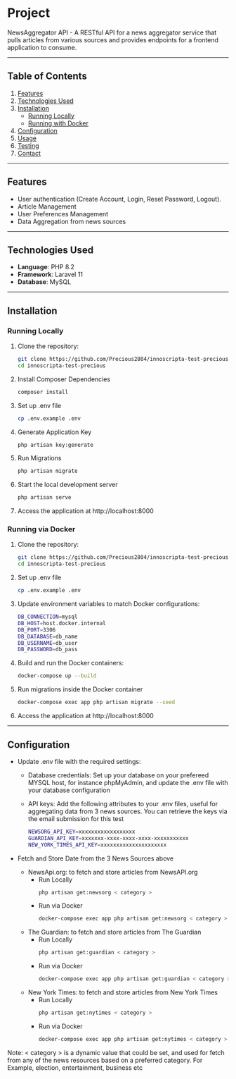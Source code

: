 # **Project**

NewsAggregator API - A RESTful API for a news aggregator service that pulls articles from various sources and provides endpoints for a frontend application to consume.

---

## **Table of Contents**

1. [Features](#features)
2. [Technologies Used](#technologies-used)
3. [Installation](#installation)
    - [Running Locally](#running-locally)
    - [Running with Docker](#running-via-docker)
4. [Configuration](#configuration)
5. [Usage](#usage)
6. [Testing](#testing)
9. [Contact](#contact)

---

## **Features**

-   User authentication (Create Account, Login, Reset Password, Logout).
-   Article Management
-   User Preferences Management
-   Data Aggregation from news sources

---

## **Technologies Used**

-   **Language**: PHP 8.2
-   **Framework**: Laravel 11
-   **Database**: MySQL

---

## **Installation**

### **Running Locally**

1. Clone the repository:
   ```bash
   git clone https://github.com/Precious2804/innoscripta-test-precious.git
   cd innoscripta-test-precious

2. Install Composer Dependencies
   ```bash
   composer install

3. Set up .env file
   ```bash
   cp .env.example .env

4. Generate Application Key
   ```bash
   php artisan key:generate

5. Run Migrations
   ```bash
   php artisan migrate

6. Start the local development server
   ```bash
   php artisan serve

7. Access the application at http://localhost:8000 


### **Running via Docker**

1. Clone the repository:
   ```bash
   git clone https://github.com/Precious2804/innoscripta-test-precious.git
   cd innoscripta-test-precious

2. Set up .env file
   ```bash
   cp .env.example .env

3. Update environment variables to match Docker configurations:
   ```bash
   DB_CONNECTION=mysql
   DB_HOST=host.docker.internal
   DB_PORT=3306
   DB_DATABASE=db_name
   DB_USERNAME=db_user
   DB_PASSWORD=db_pass 

4. Build and run the Docker containers:
   ```bash
   docker-compose up --build

5. Run migrations inside the Docker container
   ```bash
   docker-compose exec app php artisan migrate --seed

6. Access the application at http://localhost:8000 


---


## **Configuration**

- Update .env file with the required settings:
  - Database credentials: Set up your database on your prefereed MYSQL host, for instance phpMyAdmin, and update the .env file with your database configuration

  - API keys: Add the following attributes to your .env files, useful for aggregating data from 3 news sources. You can retrieve the keys via the email submission for this test
    ```bash
    NEWSORG_API_KEY=xxxxxxxxxxxxxxxxxx
    GUARDIAN_API_KEY=xxxxxxx-xxxx-xxxx-xxxx-xxxxxxxxxxx
    NEW_YORK_TIMES_API_KEY=xxxxxxxxxxxxxxxxxxxxx

- Fetch and Store Date from the 3 News Sources above

  - NewsApi.org: to fetch and store articles from NewsAPI.org
    - Run Locally
      ```bash
      php artisan get:newsorg < category >
    - Run via Docker
      ```bash
      docker-compose exec app php artisan get:newsorg < category >

  - The Guardian: to fetch and store articles from The Guardian
    - Run Locally
      ```bash
      php artisan get:guardian < category >
    - Run via Docker
      ```bash
      docker-compose exec app php artisan get:guardian < category >

  - New York Times: to fetch and store articles from New York Times
    - Run Locally
      ```bash
      php artisan get:nytimes < category >
    - Run via Docker
      ```bash
      docker-compose exec app php artisan get:nytimes < category >

Note: < category > is a dynamic value that could be set, and used for fetch from any of the news resources based on a preferred category. For Example, election, entertainment, business etc



